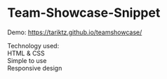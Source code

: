 # Team-Showcase-Snippet

Demo: https://tariktz.github.io/teamshowcase/

Technology used: <br>
HTML & CSS <br>
Simple to use <br>
Responsive design <br>

